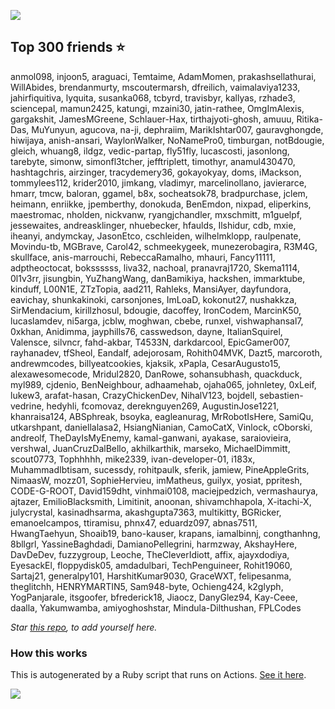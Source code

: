 ![](https://github.com/mscoutermarsh/mscoutermarsh/blob/master/Enter_Mike.gif?raw=true)

## Top 300 friends ⭐️
anmol098, injoon5, araguaci, Temtaime, AdamMomen, prakashsellathurai, WillAbides, brendanmurty, mscoutermarsh, dfreilich, vaimalaviya1233, jahirfiquitiva, lyquita, susanka068, tcbyrd, travisbyr, kallyas, rzhade3, sciencepal, mamun2425, katungi, mzaini30, jatin-rathee, OmgImAlexis, gargakshit, JamesMGreene, Schlauer-Hax, tirthajyoti-ghosh, amuuu, Ritika-Das, MuYunyun, agucova, na-ji, dephraiim, MarikIshtar007, gauravghongde, hiwijaya, anish-ansari, WaylonWalker, NoNamePro0, timburgan, notBdougie, gleich, whuang8, ildgz, vedic-partap, fly51fly, lucascosti, jasonlong, tarebyte, simonw, simonfl3tcher, jefftriplett, timothyr, anamul430470, hashtagchris, airzinger, tracydemery36, gokayokyay, doms, iMackson, tommylees112, krider2010, jimkang, vladimyr, marcelinollano, javierarce, hmarr, tmcw, baloran, ggamel, b8x, socheatsok78, bradpurchase, jclem, heimann, enriikke, jpemberthy, donokuda, BenEmdon, nixpad, eliperkins, maestromac, nholden, nickvanw, ryangjchandler, mxschmitt, m1guelpf, jessewaites, andreasklinger, nhuebecker, hfaulds, Ilshidur, cdb, mxie, iheanyi, andymckay, JasonEtco, cschleiden, wilhelmklopp, raulpenate, Movindu-tb, MGBrave, Carol42, schmeekygeek, munezerobagira, R3M4G, skullface, anis-marrouchi, RebeccaRamalho, mhauri, Fancy11111, adptheoctocat, bokssssss, liva32, nachoal, pranavraj1720, Skema1114, 0l1v3rr, jisungbin, YuZhangWang, danBamikiya, hackshen, immarktube, kinduff, L00N1E, ZTzTopia, aad211, Rahleks, MansiAyer, dayfundora, eavichay, shunkakinoki, carsonjones, ImLoaD, kokonut27, nushakkza, SirMendacium, kirillzhosul, bdougie, dacoffey, IronCodem, MarcinK50, lucaslamdev, ni5arga, jcblw, moghwan, cbebe, runxel, vishwaphansal7, 0xkhan, Anidimma, jayphills76, casswedson, dayne, ItalianSquirel, Valensce, silvncr, fahd-akbar, T4533N, darkdarcool, EpicGamer007, rayhanadev, tfSheol, Eandalf, adejorosam, Rohith04MVK, Dazt5, marcoroth, andrewmcodes, billyeatcookies, kjaksik, xPapla, CesarAugusto15, alexawesomecode, Mridul2820, DanRowe, sohansubhash, quackduck, myl989, cjdenio, BenNeighbour, adhaamehab, ojaha065, johnletey, 0xLeif, lukew3, arafat-hasan, CrazyChickenDev, NihalV123, bojdell, sebastien-vedrine, hedyhli, fcomovaz, dereknguyen269, AugustinJose1221, khanraisa124, ABSphreak, bsoyka, eagleanurag, MrRobotIsHere, SamiQu, utkarshpant, daniellalasa2, HsiangNianian, CamoCatX, Vinlock, cOborski, andreolf, TheDayIsMyEnemy, kamal-ganwani, ayakase, saraiovieira, vershwal, JuanCruzDalBello, akhilkarthik, marseko, MichaelDimmitt, scout0773, Tophhhhh, mike2339, ivan-developer-01, i183x, MuhammadIbtisam, sucessdy, rohitpaulk, sferik, jamiew, PineAppleGrits, NimaasW, mozz01, SophieHervieu, imMatheus, guilyx, yosiat, ppritesh, CODE-G-ROOT, David159dht, vinhmai0108, maciejpedzich, vermashaurya, ajtazer, EmilioBlacksmith, Limitinit, anoonan, shivamchhapola, X-itachi-X, julycrystal, kasinadhsarma, akashgupta7363, multikitty, BGRicker, emanoelcampos, ttiramisu, phnx47, eduardz097, abnas7511, HwangTaehyun, Shoaib19, bano-kauser, krapans, iamalbinnj, congthanhng, 8bllgrl, YassineBaghdadi, DamianoPellegrini, harmzway, AkshayHere, DavDeDev, fuzzygroup, Leoche, TheCleverIdiott, affix, ajayxdodiya, EyesackEl, floppydisk05, amdadulbari, TechPenguineer, Rohit19060, Sartaj21, generalpy101, HarshitKumar9030, GraceWXT, felipesanma, theglitchh, HENRYMARTIN5, Sam948-byte, Ochieng424, k2glyph, YogPanjarale, itsgoofer, bfrederick18, Jiaocz, DanyGlez94, Kay-Ceee, daalla, Yakumwamba, amiyoghoshstar, Mindula-Dilthushan, FPLCodes

*Star [this repo](https://github.com/mscoutermarsh/mscoutermarsh), to add yourself here.*

### How this works
This is autogenerated by a Ruby script that runs on Actions. [See it here](https://github.com/mscoutermarsh/mscoutermarsh).


![](https://github.com/mscoutermarsh/mscoutermarsh/blob/master/teeter.gif?raw=true)
